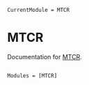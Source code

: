 ```@meta
CurrentModule = MTCR
```

# MTCR

Documentation for [MTCR](https://github.com/amta3208/MTCR.jl).

```@index
```

```@autodocs
Modules = [MTCR]
```
